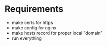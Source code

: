 # Requirements

* make certs for https
* make config for nginx
* make hosts record for proper local "domain"
* run everything
